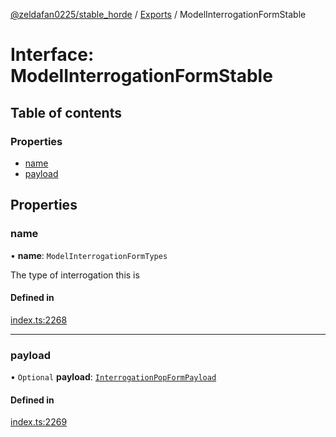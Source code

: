 [@zeldafan0225/stable_horde](../README.md) / [Exports](../modules.md) / ModelInterrogationFormStable

# Interface: ModelInterrogationFormStable

## Table of contents

### Properties

- [name](ModelInterrogationFormStable.md#name)
- [payload](ModelInterrogationFormStable.md#payload)

## Properties

### name

• **name**: `ModelInterrogationFormTypes`

The type of interrogation this is

#### Defined in

[index.ts:2268](https://github.com/ZeldaFan0225/stable_horde/blob/6d32b90/index.ts#L2268)

___

### payload

• `Optional` **payload**: [`InterrogationPopFormPayload`](InterrogationPopFormPayload.md)

#### Defined in

[index.ts:2269](https://github.com/ZeldaFan0225/stable_horde/blob/6d32b90/index.ts#L2269)
